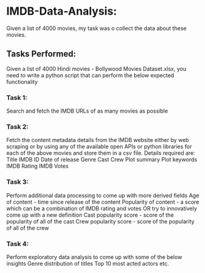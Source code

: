 # IMDB-Data-Analysis:
Given a list of 4000 movies, my task was o collect the data about these movies.

## Tasks Performed:
Given a list of 4000 Hindi movies - Bollywood Movies Dataset.xlsx, you need to write a python script that can perform the below expected functionality

### Task 1:
Search and fetch the IMDB URLs of as many movies as possible

### Task 2:
Fetch the content metadata details from the IMDB website either by web scraping or by using any of the available open APIs or python libraries for each of the above movies and store them in a csv file. Details required are:
Title
IMDB ID
Date of release
Genre
Cast
Crew
Plot summary
Plot keywords
IMDB Rating
IMDB Votes

### Task 3:
Perform additional data processing to come up with more derived fields
Age of content - time since release of the content
Popularity of content - a score which can be a combination of IMDB rating and votes OR try to innovatively come up with a new definition 
Cast popularity score - score of the popularity of all of the cast
Crew popularity score - score of the popularity of all of the crew

### Task 4:
Perform exploratory data analysis to come up with some of the below insights 
Genre distribution of titles
Top 10 most acted actors etc.

